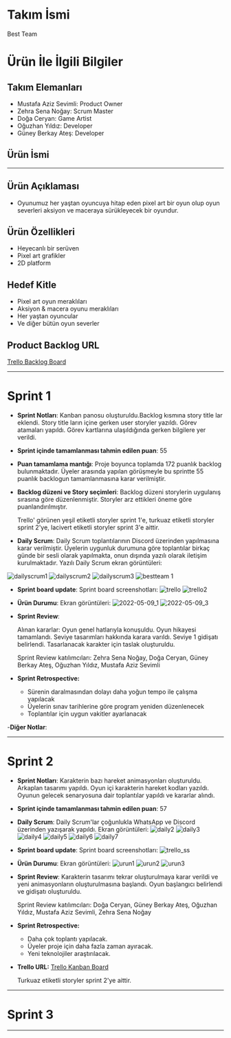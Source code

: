 # **Takım İsmi**

Best Team

# Ürün İle İlgili Bilgiler

## Takım Elemanları

- Mustafa Aziz Sevimli: Product Owner
- Zehra Sena Noğay: Scrum Master
- Doğa Ceryan: Game Artist
- Oğuzhan Yıldız: Developer
- Güney Berkay Ateş: Developer

## Ürün İsmi

----

## Ürün Açıklaması

- Oyunumuz her yaştan oyuncuya hitap eden pixel art bir oyun olup oyun severleri aksiyon ve maceraya sürükleyecek bir oyundur.

## Ürün Özellikleri

- Heyecanlı bir serüven
- Pixel art grafikler
- 2D platform

## Hedef Kitle

- Pixel art oyun meraklıları
- Aksiyon & macera oyunu meraklıları
- Her yaştan oyuncular
- Ve diğer bütün oyun severler

## Product Backlog URL

[Trello Backlog Board](https://trello.com/b/PMQp8MDJ/kanban-panosu)

---

# Sprint 1

- **Sprint Notları**: Kanban panosu oluşturuldu.Backlog kısmına story title lar eklendi. Story title ların içine gerken user storyler yazıldı. Görev atamaları yapıldı. Görev kartlarına ulaşıldığında gerken bilgilere yer verildi.

- **Sprint içinde tamamlanması tahmin edilen puan**: 55

- **Puan tamamlama mantığı**: Proje boyunca toplamda 172 puanlık backlog bulunmaktadır. Üyeler arasında yapılan görüşmeyle bu sprintte 55 puanlık backlogun tamamlanmasına karar verilmiştir.

- **Backlog düzeni ve Story seçimleri**: Backlog düzeni storylerin uygulanış sırasına göre düzenlenmiştir. Storyler arz ettikleri öneme göre puanlandırılmıştır.
  
   Trello' görünen yeşil etiketli storyler sprint 1'e, turkuaz etiketli storyler sprint 2'ye, lacivert etiketli storyler sprint 3'e aittir.

- **Daily Scrum**: Daily Scrum toplantılarının Discord üzerinden yapılmasına karar verilmiştir. Üyelerin uygunluk durumuna göre toplantılar birkaç günde bir sesli olarak yapılmakta, onun dışında yazılı olarak iletişim kurulmaktadır. Yazılı Daily Scrum ekran görüntüleri:

![dailyscrum1](https://user-images.githubusercontent.com/53306980/167474433-e0b53048-cfad-46f0-9f04-5b762d6fa6ab.png)
![dailyscrum2](https://user-images.githubusercontent.com/53306980/167474437-89a1f0c2-5f8c-4f0a-bd82-5625449da64b.png)
![dailyscrum3](https://user-images.githubusercontent.com/53306980/167474438-b96762cd-77dc-445e-8967-cd044bf8b98b.png)
![bestteam 1](https://user-images.githubusercontent.com/99272722/167315856-987e77a6-45d2-4fff-9204-b34388290148.png)


- **Sprint board update**: Sprint board screenshotları: 
![trello](https://user-images.githubusercontent.com/99272722/167332657-9ffe15c1-0295-4acc-8edc-4a3b96157f1d.png)
![trello2](https://user-images.githubusercontent.com/99272722/167333678-5f2a823e-47c7-437b-ae27-5b58961fdf37.png)




- **Ürün Durumu**: Ekran görüntüleri: 
![2022-05-09_1](https://user-images.githubusercontent.com/99272722/167316099-75ff2531-2a31-40ea-972d-5121c92e4794.png)
![2022-05-09_3](https://user-images.githubusercontent.com/99272722/167316101-c589e606-8b8b-46dc-8e83-c8e2267905d2.png)


  

- **Sprint Review**: 

  Alınan kararlar: Oyun genel hatlarıyla konuşuldu. Oyun hikayesi tamamlandı. Seviye tasarımları hakkında karara varıldı. Seviye 1 gidişatı belirlendi. Tasarlanacak   karakter için taslak oluşturuldu. 

  Sprint Review katılımcıları: Zehra Sena Noğay, Doğa Ceryan, Güney Berkay Ateş, Oğuzhan Yıldız, Mustafa Aziz Sevimli

- **Sprint Retrospective:**
  - Sürenin daralmasından dolayı daha yoğun tempo ile çalışma yapılacak
  - Üyelerin sınav tarihlerine göre program yeniden düzenlenecek
  - Toplantılar için uygun vakitler ayarlanacak

-**Diğer Notlar**:


---

# Sprint 2


- **Sprint Notları**: Karakterin bazı hareket animasyonları oluşturuldu. Arkaplan tasarımı yapıldı. Oyun içi karakterin hareket kodları yazıldı. Oyunun gelecek senaryosuna dair toplantılar yapıldı ve kararlar alındı.

- **Sprint içinde tamamlanması tahmin edilen puan**: 57


- **Daily Scrum**: Daily Scrum'lar çoğunlukla WhatsApp ve Discord üzerinden yazışarak yapıldı. Ekran görüntüleri:
![daily2](https://user-images.githubusercontent.com/53306980/169718887-5ace5de9-8ee3-4782-a2c4-4b49ab170a80.png)
![daily3](https://user-images.githubusercontent.com/53306980/169718888-58ccfc37-03c1-478a-a873-c8bf11fb8127.jpg)
![daily4](https://user-images.githubusercontent.com/53306980/169718890-89433305-1b59-4a7c-81b9-b3518a93afa8.jpg)
![daily5](https://user-images.githubusercontent.com/53306980/169718891-21499aa7-cde5-4b27-adc6-db7752512bb3.jpg)
![daily6](https://user-images.githubusercontent.com/53306980/169718892-f7b6bf63-261b-46e2-bbe7-30090cabbee3.jpg)
![daily7](https://user-images.githubusercontent.com/53306980/169719299-5c52fdef-27a9-46c5-8829-1f339e1d477c.png)



- **Sprint board update**: Sprint board screenshotları:
![trello_ss](https://user-images.githubusercontent.com/53306980/169719162-b9581c28-8f75-4775-a4fe-669bb9169242.png)



- **Ürün Durumu**: Ekran görüntüleri: 
![urun1](https://user-images.githubusercontent.com/53306980/169719157-9af88789-65a1-48e9-88c7-f2ec9566cc20.png)
![urun2](https://user-images.githubusercontent.com/53306980/169719158-b6ca23b0-64b4-468b-9f44-fca4350916f5.png)
![urun3](https://user-images.githubusercontent.com/53306980/169719161-b6ff1398-dbfd-472e-a18d-83351944e708.png)


- **Sprint Review**: Karakterin tasarımı tekrar oluşturulmaya karar verildi ve yeni animasyonların oluşturulmasına
başlandı. Oyun başlangıcı belirlendi ve gidişatı oluşturuldu.

  Sprint Review katılımcıları: Doğa Ceryan, Güney Berkay Ateş, Oğuzhan Yıldız, Mustafa Aziz Sevimli, Zehra Sena Noğay


- **Sprint Retrospective:** 
  - Daha çok toplantı yapılacak.
  - Üyeler proje için daha fazla zaman ayıracak.
  - Yeni teknolojiler araştırılacak.

- **Trello URL:** [Trello Kanban Board](https://trello.com/b/PMQp8MDJ/kanban-panosu)

  Turkuaz etiketli storyler sprint 2'ye aittir.




---

# Sprint 3

---
